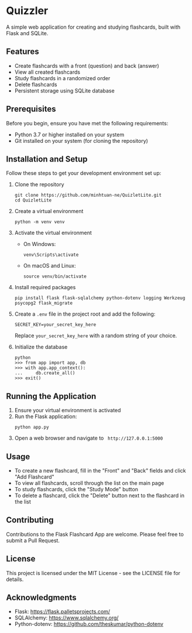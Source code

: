 # Quizzler

A simple web application for creating and studying flashcards, built with Flask and SQLite.

## Features

- Create flashcards with a front (question) and back (answer)
- View all created flashcards
- Study flashcards in a randomized order
- Delete flashcards
- Persistent storage using SQLite database

## Prerequisites

Before you begin, ensure you have met the following requirements:

- Python 3.7 or higher installed on your system
- Git installed on your system (for cloning the repository)

## Installation and Setup

Follow these steps to get your development environment set up:

1. Clone the repository
   ```
   git clone https://github.com/minhtuan-ne/QuizletLite.git
   cd QuizletLite
   ```

2. Create a virtual environment
   ```
   python -m venv venv
   ```

3. Activate the virtual environment
   - On Windows:
     ```
     venv\Scripts\activate
     ```
   - On macOS and Linux:
     ```
     source venv/bin/activate
     ```

4. Install required packages
   ```
   pip install flask flask-sqlalchemy python-dotenv logging Werkzeug psycopg2 flask_migrate
   ```

5. Create a `.env` file in the project root and add the following:
   ```
   SECRET_KEY=your_secret_key_here
   ```
   Replace `your_secret_key_here` with a random string of your choice.

6. Initialize the database
   ```
   python
   >>> from app import app, db
   >>> with app.app_context():
   ...     db.create_all()
   >>> exit()
   ```

## Running the Application

1. Ensure your virtual environment is activated
2. Run the Flask application:
   ```
   python app.py
   ```
3. Open a web browser and navigate to ` http://127.0.0.1:5000`

## Usage

- To create a new flashcard, fill in the "Front" and "Back" fields and click "Add Flashcard"
- To view all flashcards, scroll through the list on the main page
- To study flashcards, click the "Study Mode" button
- To delete a flashcard, click the "Delete" button next to the flashcard in the list

## Contributing

Contributions to the Flask Flashcard App are welcome. Please feel free to submit a Pull Request.

## License

This project is licensed under the MIT License - see the LICENSE file for details.

## Acknowledgments

- Flask: https://flask.palletsprojects.com/
- SQLAlchemy: https://www.sqlalchemy.org/
- Python-dotenv: https://github.com/theskumar/python-dotenv
